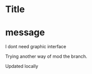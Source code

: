 # Title

# message

I dont need graphic interface

Trying another way of mod the branch.

Updated locally